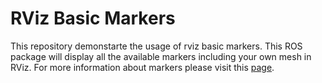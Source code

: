 # RViz Basic Markers

This repository demonstarte the usage of rviz basic markers. This ROS package will display all the available markers including your own mesh in RViz. For more information about markers please visit this [page](http://wiki.ros.org/rviz/DisplayTypes/Marker).  
